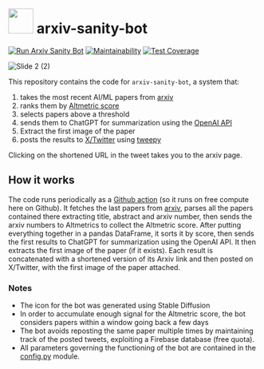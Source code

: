 # <img src="https://user-images.githubusercontent.com/5917371/231673318-afd0253d-a31a-4265-a44d-5334ed872408.png" width="50"> arxiv-sanity-bot

[![Run Arxiv Sanity Bot](https://github.com/giacomov/arxiv-sanity-bot/actions/workflows/run-arxiv-sanity-bot.yml/badge.svg)](https://github.com/giacomov/arxiv-sanity-bot/actions/workflows/run-arxiv-sanity-bot.yml)
[![Maintainability](https://api.codeclimate.com/v1/badges/bf7a3c98c285aa95f935/maintainability)](https://codeclimate.com/github/giacomov/arxiv-sanity-bot/maintainability)
[![Test Coverage](https://api.codeclimate.com/v1/badges/bf7a3c98c285aa95f935/test_coverage)](https://codeclimate.com/github/giacomov/arxiv-sanity-bot/test_coverage)

![Slide 2 (2)](https://user-images.githubusercontent.com/5917371/233284690-2a548958-4212-4e39-963d-ad6ae967b4b8.jpeg)

This repository contains the code for `arxiv-sanity-bot`, a system that:

1. takes the most recent AI/ML papers from [arxiv](https://arxiv.org)
2. ranks them by [Altmetric score](https://api.altmetric.com/docs/call_arxiv.html)
3. selects papers above a threshold
4. sends them to ChatGPT for summarization using the [OpenAI API](https://platform.openai.com/docs/introduction)
5. Extract the first image of the paper
6. posts the results to [X/Twitter](https://twitter.com/arxivsanitybot) using [tweepy](https://www.tweepy.org/)

Clicking on the shortened URL in the tweet takes you to the arxiv page.


## How it works

The code runs periodically as a [Github action](https://github.com/giacomov/arxiv-sanity-bot/blob/main/.github/workflows/run-arxiv-sanity-bot.yml) (so it runs on free compute here on Github). It fetches the last papers from [arxiv](https://arxiv.org), parses all the papers contained there extracting title, abstract and arxiv number, then sends the arxiv numbers to Altmetrics to collect the Altmetric score. After putting everything together in a pandas DataFrame, it sorts it by score, then sends the first results to ChatGPT for summarization using the OpenAI API. It then extracts the first image of the paper (if it exists). Each result is concatenated with a shortened version of its Arxiv link and then posted on X/Twitter, with the first image of the paper attached.


### Notes

* The icon for the bot was generated using Stable Diffusion
* In order to accumulate enough signal for the Altmetric score, the bot considers papers within a window going back a few days
* The bot avoids reposting the same paper multiple times by maintaining track of the posted tweets, exploiting a Firebase database (free quota).
* All parameters governing the functioning of the bot are contained in the [config.py](https://github.com/giacomov/arxiv-sanity-bot/blob/main/arxiv_sanity_bot/config.py) module.

